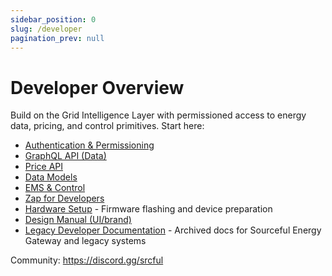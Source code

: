 ```yaml
---
sidebar_position: 0
slug: /developer
pagination_prev: null
---
```


# Developer Overview

Build on the Grid Intelligence Layer with permissioned access to energy data, pricing, and control primitives. Start here:

- [Authentication & Permissioning](/developer/auth)
- [GraphQL API (Data)](/developer/api/docs)
- [Price API](/developer/price-api)
- [Data Models](/developer/data-models)
- [EMS & Control](/developer/ems)
- [Zap for Developers](/developer/zap-for-developers)
- [Hardware Setup](/developer/hardware) - Firmware flashing and device preparation
- [Design Manual (UI/brand)](/developer/design-manual)
- [Legacy Developer Documentation](/archive/developer) - Archived docs for Sourceful Energy Gateway and legacy systems

Community: https://discord.gg/srcful
